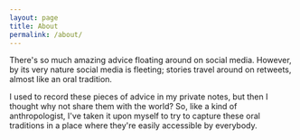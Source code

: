 ```yaml
---
layout: page
title: About
permalink: /about/
---
```


There's so much amazing advice floating around on social media.
However, by its very nature social media is fleeting; stories travel
around on retweets, almost like an oral tradition.

I used to record these pieces of advice in my private notes, but then
I thought why not share them with the world? So, like a kind of
anthropologist, I've taken it upon myself to try to capture these oral
traditions in a place where they're easily accessible by everybody.

<!-- If you have a tip, let me know! -->
